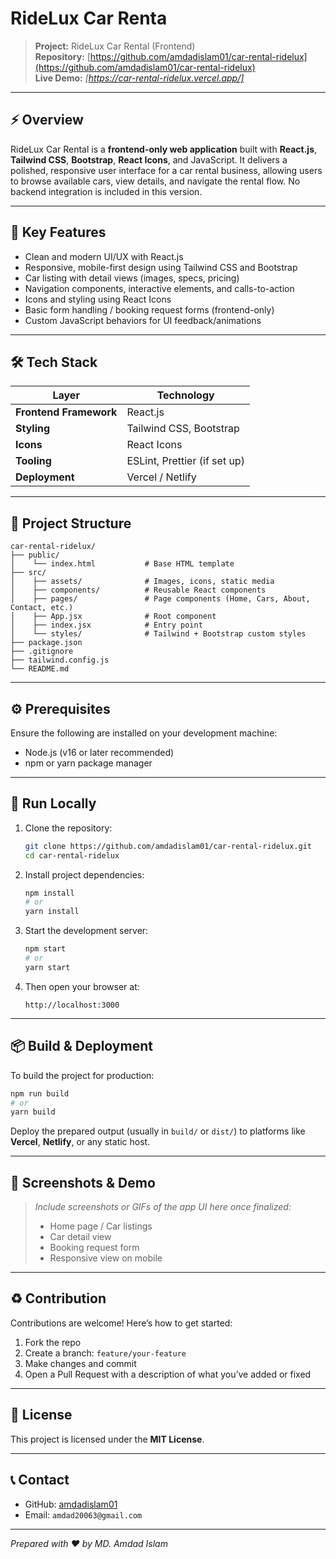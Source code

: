 # RideLux Car Renta

> **Project:** RideLux Car Rental (Frontend)
></br>
> **Repository:** [https://github.com/amdadislam01/car-rental-ridelux](https://github.com/amdadislam01/car-rental-ridelux)
> </br>
> **Live Demo:** *\[https://car-rental-ridelux.vercel.app/]*

---

## ⚡ Overview

RideLux Car Rental is a **frontend-only web application** built with **React.js**, **Tailwind CSS**, **Bootstrap**, **React Icons**, and JavaScript. It delivers a polished, responsive user interface for a car rental business, allowing users to browse available cars, view details, and navigate the rental flow. No backend integration is included in this version.

---

## 🎯 Key Features

* Clean and modern UI/UX with React.js
* Responsive, mobile-first design using Tailwind CSS and Bootstrap
* Car listing with detail views (images, specs, pricing)
* Navigation components, interactive elements, and calls-to-action
* Icons and styling using React Icons
* Basic form handling / booking request forms (frontend-only)
* Custom JavaScript behaviors for UI feedback/animations

---

## 🛠 Tech Stack

| Layer                  | Technology                   |
| ---------------------- | ---------------------------- |
| **Frontend Framework** | React.js                     |
| **Styling**            | Tailwind CSS, Bootstrap      |
| **Icons**              | React Icons                  |
| **Tooling**            | ESLint, Prettier (if set up) |
| **Deployment**         | Vercel / Netlify             |

---

## 📁 Project Structure

```
car-rental-ridelux/
├── public/
│    └── index.html           # Base HTML template
├── src/
│    ├── assets/              # Images, icons, static media
│    ├── components/          # Reusable React components
│    ├── pages/               # Page components (Home, Cars, About, Contact, etc.)
│    ├── App.jsx              # Root component
│    ├── index.jsx            # Entry point
│    └── styles/              # Tailwind + Bootstrap custom styles
├── package.json
├── .gitignore
├── tailwind.config.js
└── README.md
```

---

## ⚙️ Prerequisites

Ensure the following are installed on your development machine:

* Node.js (v16 or later recommended)
* npm or yarn package manager

---

## 🚀 Run Locally

1. Clone the repository:

   ```bash
   git clone https://github.com/amdadislam01/car-rental-ridelux.git
   cd car-rental-ridelux
   ```

2. Install project dependencies:

   ```bash
   npm install
   # or
   yarn install
   ```

3. Start the development server:

   ```bash
   npm start
   # or
   yarn start
   ```

4. Then open your browser at:

   ```
   http://localhost:3000
   ```

---

## 📦 Build & Deployment

To build the project for production:

```bash
npm run build
# or
yarn build
```

Deploy the prepared output (usually in `build/` or `dist/`) to platforms like **Vercel**, **Netlify**, or any static host.

---

## 📸 Screenshots & Demo

> *Include screenshots or GIFs of the app UI here once finalized:*
>
> * Home page / Car listings
> * Car detail view
> * Booking request form
> * Responsive view on mobile

---

## ♻️ Contribution

Contributions are welcome! Here’s how to get started:

1. Fork the repo
2. Create a branch: `feature/your-feature`
3. Make changes and commit
4. Open a Pull Request with a description of what you’ve added or fixed

---

## 📝 License

This project is licensed under the **MIT License**.

---

## 📞 Contact

* GitHub: [amdadislam01](https://github.com/amdadislam01)
* Email: `amdad20063@gmail.com`
---

*Prepared with ❤️ by MD. Amdad Islam*
